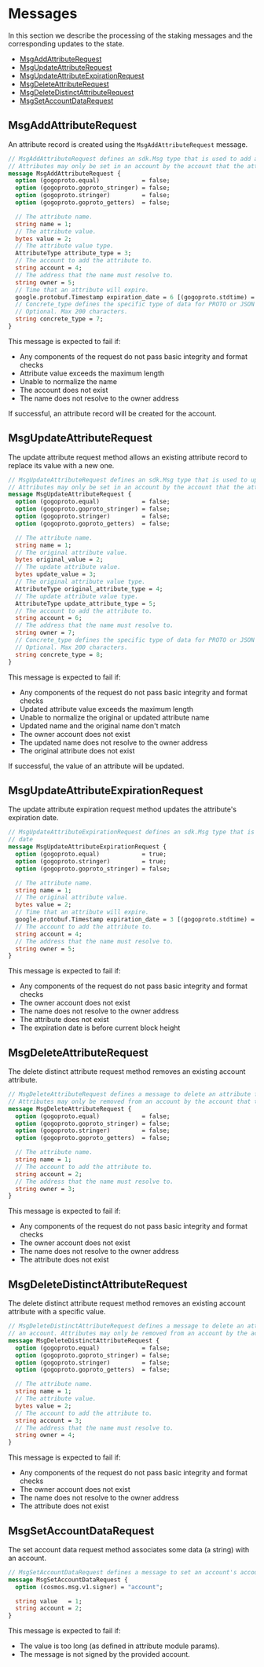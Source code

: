 # Messages

In this section we describe the processing of the staking messages and the corresponding updates to the state.

<!-- TOC -->
  - [MsgAddAttributeRequest](#msgaddattributerequest)
  - [MsgUpdateAttributeRequest](#msgupdateattributerequest)
  - [MsgUpdateAttributeExpirationRequest](#msgupdateattributeexpirationrequest)
  - [MsgDeleteAttributeRequest](#msgdeleteattributerequest)
  - [MsgDeleteDistinctAttributeRequest](#msgdeletedistinctattributerequest)
  - [MsgSetAccountDataRequest](#msgsetaccountdatarequest)



## MsgAddAttributeRequest

An attribute record is created using the `MsgAddAttributeRequest` message.

```proto
// MsgAddAttributeRequest defines an sdk.Msg type that is used to add a new attribute to an account.
// Attributes may only be set in an account by the account that the attribute name resolves to.
message MsgAddAttributeRequest {
  option (gogoproto.equal)            = false;
  option (gogoproto.goproto_stringer) = false;
  option (gogoproto.stringer)         = false;
  option (gogoproto.goproto_getters)  = false;

  // The attribute name.
  string name = 1;
  // The attribute value.
  bytes value = 2;
  // The attribute value type.
  AttributeType attribute_type = 3;
  // The account to add the attribute to.
  string account = 4;
  // The address that the name must resolve to.
  string owner = 5;
  // Time that an attribute will expire.
  google.protobuf.Timestamp expiration_date = 6 [(gogoproto.stdtime) = true, (gogoproto.nullable) = true];
  // Concrete_type defines the specific type of data for PROTO or JSON attribute.
  // Optional. Max 200 characters.
  string concrete_type = 7;
}
```

This message is expected to fail if:
- Any components of the request do not pass basic integrity and format checks
- Attribute value exceeds the maximum length
- Unable to normalize the name
- The account does not exist
- The name does not resolve to the owner address

If successful, an attribute record will be created for the account.

## MsgUpdateAttributeRequest

The update attribute request method allows an existing attribute record to replace its value with a new one.

```proto
// MsgUpdateAttributeRequest defines an sdk.Msg type that is used to update an existing attribute to an account.
// Attributes may only be set in an account by the account that the attribute name resolves to.
message MsgUpdateAttributeRequest {
  option (gogoproto.equal)            = false;
  option (gogoproto.goproto_stringer) = false;
  option (gogoproto.stringer)         = false;
  option (gogoproto.goproto_getters)  = false;

  // The attribute name.
  string name = 1;
  // The original attribute value.
  bytes original_value = 2;
  // The update attribute value.
  bytes update_value = 3;
  // The original attribute value type.
  AttributeType original_attribute_type = 4;
  // The update attribute value type.
  AttributeType update_attribute_type = 5;
  // The account to add the attribute to.
  string account = 6;
  // The address that the name must resolve to.
  string owner = 7;
  // Concrete_type defines the specific type of data for PROTO or JSON attribute.
  // Optional. Max 200 characters.
  string concrete_type = 8;
}
```

This message is expected to fail if:
- Any components of the request do not pass basic integrity and format checks
- Updated attribute value exceeds the maximum length
- Unable to normalize the original or updated attribute name
- Updated name and the original name don't match
- The owner account does not exist
- The updated name does not resolve to the owner address
- The original attribute does not exist

If successful, the value of an attribute will be updated.

## MsgUpdateAttributeExpirationRequest

The update attribute expiration request method updates the attribute's expiration date.

```proto
// MsgUpdateAttributeExpirationRequest defines an sdk.Msg type that is used to update an existing attribute's expiration
// date
message MsgUpdateAttributeExpirationRequest {
  option (gogoproto.equal)            = true;
  option (gogoproto.stringer)         = true;
  option (gogoproto.goproto_stringer) = false;

  // The attribute name.
  string name = 1;
  // The original attribute value.
  bytes value = 2;
  // Time that an attribute will expire.
  google.protobuf.Timestamp expiration_date = 3 [(gogoproto.stdtime) = true, (gogoproto.nullable) = true];
  // The account to add the attribute to.
  string account = 4;
  // The address that the name must resolve to.
  string owner = 5;
}
```

This message is expected to fail if:
- Any components of the request do not pass basic integrity and format checks
- The owner account does not exist
- The name does not resolve to the owner address
- The attribute does not exist
- The expiration date is before current block height

## MsgDeleteAttributeRequest

The delete distinct attribute request method removes an existing account attribute.

```proto
// MsgDeleteAttributeRequest defines a message to delete an attribute from an account
// Attributes may only be removed from an account by the account that the attribute name resolves to.
message MsgDeleteAttributeRequest {
  option (gogoproto.equal)            = false;
  option (gogoproto.goproto_stringer) = false;
  option (gogoproto.stringer)         = false;
  option (gogoproto.goproto_getters)  = false;

  // The attribute name.
  string name = 1;
  // The account to add the attribute to.
  string account = 2;
  // The address that the name must resolve to.
  string owner = 3;
}
```

This message is expected to fail if:
- Any components of the request do not pass basic integrity and format checks
- The owner account does not exist
- The name does not resolve to the owner address
- The attribute does not exist

## MsgDeleteDistinctAttributeRequest

The delete distinct attribute request method removes an existing account attribute with a specific value.

```proto
// MsgDeleteDistinctAttributeRequest defines a message to delete an attribute with matching name, value, and type from
// an account. Attributes may only be removed from an account by the account that the attribute name resolves to.
message MsgDeleteDistinctAttributeRequest {
  option (gogoproto.equal)            = false;
  option (gogoproto.goproto_stringer) = false;
  option (gogoproto.stringer)         = false;
  option (gogoproto.goproto_getters)  = false;

  // The attribute name.
  string name = 1;
  // The attribute value.
  bytes value = 2;
  // The account to add the attribute to.
  string account = 3;
  // The address that the name must resolve to.
  string owner = 4;
}
```

This message is expected to fail if:
- Any components of the request do not pass basic integrity and format checks
- The owner account does not exist
- The name does not resolve to the owner address
- The attribute does not exist

## MsgSetAccountDataRequest

The set account data request method associates some data (a string) with an account.

```protobuf
// MsgSetAccountDataRequest defines a message to set an account's accountdata attribute.
message MsgSetAccountDataRequest {
  option (cosmos.msg.v1.signer) = "account";

  string value   = 1;
  string account = 2;
}
```

This message is expected to fail if:
- The value is too long (as defined in attribute module params).
- The message is not signed by the provided account.
